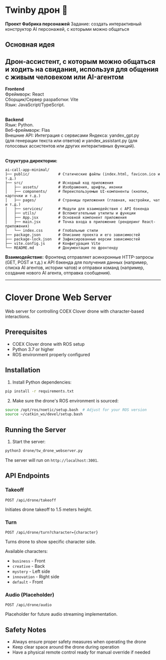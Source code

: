 # Twinby дрон 🚁

**Проект Фабрика персонажей**
Задание: создать интерактивный конструктор AI персонажей, с которыми можно общаться

## Основная идея
Дрон-ассистент, с которым можно общаться и ходить на свидания, используя для общения с живым человеком или AI-агентом 
---

**Frontend** <br>
Фреймворк: React <br>
Сборщик/Сервер разработки: Vite<br>
Язык: JavaScript/TypeScript.<br><br>


**Backend**<br>
Язык: Python.<br>
Веб-фреймворк: Flas<br>
Внешние API: Интеграция с сервисами Яндекса: yandex_gpt.py<br>
(для генерации текста или ответов) и yandex_assistant.py (для голосовых ассистентов или других интерактивных функций).<br><br>

**Структура директории:**

```
ai-call-app-minimal/
├── public/             # Статические файлы (index.html, favicon.ico и т.д.)
├── src/                # Исходный код приложения
│   ├── assets/         # Изображения, шрифты, иконки
│   ├── components/     # Переиспользуемые UI-компоненты (кнопки, карточки и т.д.)
│   ├── pages/          # Страницы приложения (главная, настройки, чат и т.д.)
│   ├── services/       # Модули для взаимодействия с API бэкенда
│   ├── utils/          # Вспомогательные утилиты и функции
│   ├── App.jsx         # Основной компонент приложения
│   ├── main.jsx        # Точка входа в приложение (рендеринг React-приложения)
│   └── index.css       # Глобальные стили
├── package.json        # Описание проекта и его зависимостей
├── package-lock.json   # Зафиксированные версии зависимостей
├── vite.config.js      # Конфигурация Vite
└── README.md           # Документация по фронтенду
```

**Взаимодействие:** Фронтенд отправляет асинхронные HTTP-запросы (GET, POST и т.д.) к API бэкенда для получения данных (например, списка AI агентов, истории чатов) и отправки команд (например, создание нового AI агента, отправка сообщения).

---
# Clover Drone Web Server

Web server for controlling COEX Clover drone with character-based interactions.

## Prerequisites

- COEX Clover drone with ROS setup
- Python 3.7 or higher
- ROS environment properly configured

## Installation

1. Install Python dependencies:
```bash
pip install -r requirements.txt
```

2. Make sure the drone's ROS environment is sourced:
```bash
source /opt/ros/noetic/setup.bash  # Adjust for your ROS version
source ~/catkin_ws/devel/setup.bash
```

## Running the Server

1. Start the server:
```bash
python3 drone/tw_drone_webserver.py
```

The server will run on `http://localhost:3001`.

## API Endpoints

### Takeoff
```http
POST /api/drone/takeoff
```
Initiates drone takeoff to 1.5 meters height.

### Turn
```http
POST /api/drone/turn?character={character}
```
Turns drone to show specific character side.

Available characters:
- `business` - Front
- `creative` - Back
- `mystery` - Left side
- `innovation` - Right side
- `default` - Front

### Audio (Placeholder)
```http
POST /api/drone/audio
```
Placeholder for future audio streaming implementation.

## Safety Notes

- Always ensure proper safety measures when operating the drone
- Keep clear space around the drone during operation
- Have a physical remote control ready for manual override if needed